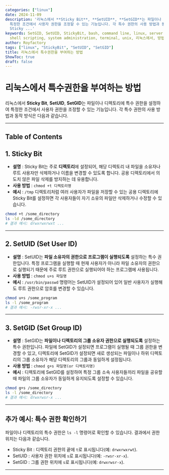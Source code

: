 ```yaml
---
categories: ["linux"]
date: 2024-11-09
description: '리눅스에서 **Sticky Bit**, **SetUID**, **SetGID**는 파일이나 디렉토리에 특수 권한을 설정하여
  특정한 조건에서 사용자 권한을 조정할 수 있는 기능입니다. 각 특수 권한의 사용 방법과 동작 방식은 다음과 같습니다. --- - **설명** :
  Sticky ...'
keywords: SetGID, SetUID, StickyBit, bash, command line, linux, server management,
  shell scripting, system administration, terminal, unix, 리눅스에서, 방법, 부여하는, 특수권한을
author: Royfactory
tags: ["linux", "StickyBit", "SetUID", "SetGID"]
title: 리눅스에서 특수권한을 부여하는 방법
ShowToc: true
draft: false
---
```


# 리눅스에서 특수권한을 부여하는 방법

리눅스에서 **Sticky Bit**, **SetUID**, **SetGID**는 파일이나 디렉토리에 특수 권한을 설정하여 특정한 조건에서 사용자 권한을 조정할 수 있는 기능입니다. 각 특수 권한의 사용 방법과 동작 방식은 다음과 같습니다.

---
## Table of Contents

## 1. Sticky Bit

- **설명** : Sticky Bit는 주로 **디렉토리**에 설정되어, 해당 디렉토리 내 파일을 소유자나 루트 사용자만 삭제하거나 이름을 변경할 수 있도록 합니다. 공용 디렉토리에서 의도치 않은 파일 삭제를 방지하는 데 유용합니다.
- **사용 방법** : `chmod +t 디렉토리명`
- **예시** : `/tmp` 디렉토리처럼 여러 사용자가 파일을 저장할 수 있는 공용 디렉토리에 Sticky Bit를 설정하면 각 사용자들이 자기 소유의 파일만 삭제하거나 수정할 수 있습니다.
```bash
chmod +t /some_directory
ls -ld /some_directory
# 결과 예시: drwxrwxrwxt ...
```

---

## 2. SetUID (Set User ID)

- **설명** : SetUID는 **파일 소유자의 권한으로 프로그램이 실행되도록** 설정하는 특수 권한입니다. 특정 프로그램을 실행할 때 현재 사용자가 아니라 파일 소유자의 권한으로 실행되기 때문에 주로 루트 권한으로 실행되어야 하는 프로그램에 사용됩니다.
- **사용 방법** : `chmod u+s 파일명`
- **예시** : `/usr/bin/passwd` 명령어는 SetUID가 설정되어 있어 일반 사용자가 실행해도 루트 권한으로 암호를 변경할 수 있습니다.
```bash
chmod u+s /some_program
ls -l /some_program
# 결과 예시: -rwsr-xr-x ...
```

---

## 3. SetGID (Set Group ID)

- **설명** : SetGID는 **파일이나 디렉토리의 그룹 소유자 권한으로 실행되도록** 설정하는 특수 권한입니다. 파일에 SetGID가 설정되면 프로그램이 실행될 때 그룹 권한을 변경할 수 있고, 디렉토리에 SetGID가 설정되면 새로 생성되는 파일이나 하위 디렉토리의 그룹 소유자가 해당 디렉토리의 그룹과 동일하게 설정됩니다.
- **사용 방법** : `chmod g+s 파일명(or 디렉토리명)`
- **예시** : 디렉토리에 SetGID를 설정하여 특정 그룹 소속 사용자들끼리 파일을 공유할 때 파일의 그룹 소유자가 동일하게 유지되도록 설정할 수 있습니다.
```bash
chmod g+s /some_directory
ls -l /some_directory
# 결과 예시: drwxrwsr-x ...
```

---

## 추가 예시: 특수 권한 확인하기

파일이나 디렉토리의 특수 권한은 `ls -l` 명령어로 확인할 수 있습니다. 결과에서 권한 위치는 다음과 같습니다.

- Sticky Bit : 디렉토리 권한의 끝에 `t`로 표시됩니다(예: `drwxrwxrwt`).
- SetUID : 사용자 권한 위치에 `s`로 표시됩니다(예: `-rwsr-xr-x`).
- SetGID : 그룹 권한 위치에 `s`로 표시됩니다(예: `drwxrwsr-x`).

---
